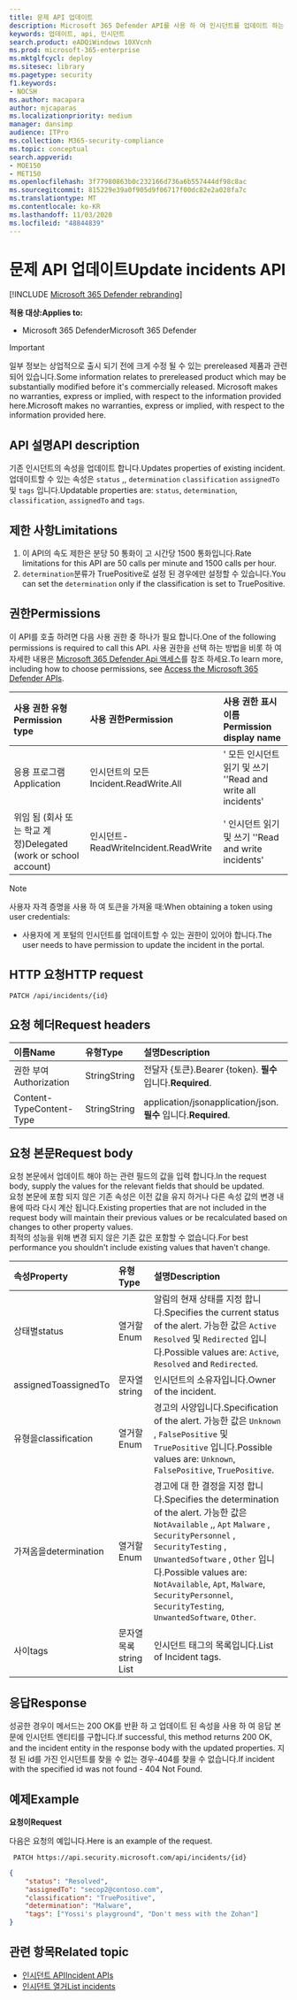 ```yaml
---
title: 문제 API 업데이트
description: Microsoft 365 Defender API를 사용 하 여 인시던트를 업데이트 하는 방법에 대해 알아봅니다.
keywords: 업데이트, api, 인시던트
search.product: eADQiWindows 10XVcnh
ms.prod: microsoft-365-enterprise
ms.mktglfcycl: deploy
ms.sitesec: library
ms.pagetype: security
f1.keywords:
- NOCSH
ms.author: macapara
author: mjcaparas
ms.localizationpriority: medium
manager: dansimp
audience: ITPro
ms.collection: M365-security-compliance
ms.topic: conceptual
search.appverid:
- MOE150
- MET150
ms.openlocfilehash: 3f77980863b0c232166d736a6b557444df98c8ac
ms.sourcegitcommit: 815229e39a0f905d9f06717f00dc82e2a028fa7c
ms.translationtype: MT
ms.contentlocale: ko-KR
ms.lasthandoff: 11/03/2020
ms.locfileid: "48844839"
---
```

# <a name="update-incidents-api"></a><span data-ttu-id="498ce-104">문제 API 업데이트</span><span class="sxs-lookup"><span data-stu-id="498ce-104">Update incidents API</span></span>

[!INCLUDE [Microsoft 365 Defender rebranding](../includes/microsoft-defender.md)]


<span data-ttu-id="498ce-105">**적용 대상:**</span><span class="sxs-lookup"><span data-stu-id="498ce-105">**Applies to:**</span></span>
- <span data-ttu-id="498ce-106">Microsoft 365 Defender</span><span class="sxs-lookup"><span data-stu-id="498ce-106">Microsoft 365 Defender</span></span>

>[!IMPORTANT] 
><span data-ttu-id="498ce-107">일부 정보는 상업적으로 출시 되기 전에 크게 수정 될 수 있는 prereleased 제품과 관련 되어 있습니다.</span><span class="sxs-lookup"><span data-stu-id="498ce-107">Some information relates to prereleased product which may be substantially modified before it's commercially released.</span></span> <span data-ttu-id="498ce-108">Microsoft makes no warranties, express or implied, with respect to the information provided here.</span><span class="sxs-lookup"><span data-stu-id="498ce-108">Microsoft makes no warranties, express or implied, with respect to the information provided here.</span></span>


## <a name="api-description"></a><span data-ttu-id="498ce-109">API 설명</span><span class="sxs-lookup"><span data-stu-id="498ce-109">API description</span></span>
<span data-ttu-id="498ce-110">기존 인시던트의 속성을 업데이트 합니다.</span><span class="sxs-lookup"><span data-stu-id="498ce-110">Updates properties of existing incident.</span></span>
<br><span data-ttu-id="498ce-111">업데이트할 수 있는 속성은 ```status``` ,, ```determination``` ```classification``` ```assignedTo``` 및 ```tags``` 입니다.</span><span class="sxs-lookup"><span data-stu-id="498ce-111">Updatable properties are: ```status```, ```determination```, ```classification```, ```assignedTo``` and ```tags```.</span></span>


## <a name="limitations"></a><span data-ttu-id="498ce-112">제한 사항</span><span class="sxs-lookup"><span data-stu-id="498ce-112">Limitations</span></span>
1. <span data-ttu-id="498ce-113">이 API의 속도 제한은 분당 50 통화이 고 시간당 1500 통화입니다.</span><span class="sxs-lookup"><span data-stu-id="498ce-113">Rate limitations for this API are 50 calls per minute and 1500 calls per hour.</span></span>
2. <span data-ttu-id="498ce-114">```determination```분류가 TruePositive로 설정 된 경우에만 설정할 수 있습니다.</span><span class="sxs-lookup"><span data-stu-id="498ce-114">You can set the ```determination``` only if the classification is set to TruePositive.</span></span>


## <a name="permissions"></a><span data-ttu-id="498ce-115">권한</span><span class="sxs-lookup"><span data-stu-id="498ce-115">Permissions</span></span>
<span data-ttu-id="498ce-116">이 API를 호출 하려면 다음 사용 권한 중 하나가 필요 합니다.</span><span class="sxs-lookup"><span data-stu-id="498ce-116">One of the following permissions is required to call this API.</span></span> <span data-ttu-id="498ce-117">사용 권한을 선택 하는 방법을 비롯 하 여 자세한 내용은 [Microsoft 365 Defender Api 액세스](api-access.md)를 참조 하세요.</span><span class="sxs-lookup"><span data-stu-id="498ce-117">To learn more, including how to choose permissions, see [Access the Microsoft 365 Defender APIs](api-access.md).</span></span>

<span data-ttu-id="498ce-118">사용 권한 유형</span><span class="sxs-lookup"><span data-stu-id="498ce-118">Permission type</span></span> |   <span data-ttu-id="498ce-119">사용 권한</span><span class="sxs-lookup"><span data-stu-id="498ce-119">Permission</span></span>  |   <span data-ttu-id="498ce-120">사용 권한 표시 이름</span><span class="sxs-lookup"><span data-stu-id="498ce-120">Permission display name</span></span>
:---|:---|:---
<span data-ttu-id="498ce-121">응용 프로그램</span><span class="sxs-lookup"><span data-stu-id="498ce-121">Application</span></span> |   <span data-ttu-id="498ce-122">인시던트의 모든</span><span class="sxs-lookup"><span data-stu-id="498ce-122">Incident.ReadWrite.All</span></span> |    <span data-ttu-id="498ce-123">' 모든 인시던트 읽기 및 쓰기 '</span><span class="sxs-lookup"><span data-stu-id="498ce-123">'Read and write all incidents'</span></span>
<span data-ttu-id="498ce-124">위임 됨 (회사 또는 학교 계정)</span><span class="sxs-lookup"><span data-stu-id="498ce-124">Delegated (work or school account)</span></span> | <span data-ttu-id="498ce-125">인시던트-ReadWrite</span><span class="sxs-lookup"><span data-stu-id="498ce-125">Incident.ReadWrite</span></span> | <span data-ttu-id="498ce-126">' 인시던트 읽기 및 쓰기 '</span><span class="sxs-lookup"><span data-stu-id="498ce-126">'Read and write incidents'</span></span>

>[!NOTE]
> <span data-ttu-id="498ce-127">사용자 자격 증명을 사용 하 여 토큰을 가져올 때:</span><span class="sxs-lookup"><span data-stu-id="498ce-127">When obtaining a token using user credentials:</span></span>
>- <span data-ttu-id="498ce-128">사용자에 게 포털의 인시던트를 업데이트할 수 있는 권한이 있어야 합니다.</span><span class="sxs-lookup"><span data-stu-id="498ce-128">The user needs to have permission to update the incident in the portal.</span></span>


## <a name="http-request"></a><span data-ttu-id="498ce-129">HTTP 요청</span><span class="sxs-lookup"><span data-stu-id="498ce-129">HTTP request</span></span>

```
PATCH /api/incidents/{id}
```

## <a name="request-headers"></a><span data-ttu-id="498ce-130">요청 헤더</span><span class="sxs-lookup"><span data-stu-id="498ce-130">Request headers</span></span>

<span data-ttu-id="498ce-131">이름</span><span class="sxs-lookup"><span data-stu-id="498ce-131">Name</span></span> | <span data-ttu-id="498ce-132">유형</span><span class="sxs-lookup"><span data-stu-id="498ce-132">Type</span></span> | <span data-ttu-id="498ce-133">설명</span><span class="sxs-lookup"><span data-stu-id="498ce-133">Description</span></span>
:---|:---|:---
<span data-ttu-id="498ce-134">권한 부여</span><span class="sxs-lookup"><span data-stu-id="498ce-134">Authorization</span></span> | <span data-ttu-id="498ce-135">String</span><span class="sxs-lookup"><span data-stu-id="498ce-135">String</span></span> | <span data-ttu-id="498ce-136">전달자 {토큰}.</span><span class="sxs-lookup"><span data-stu-id="498ce-136">Bearer {token}.</span></span> <span data-ttu-id="498ce-137">**필수** 입니다.</span><span class="sxs-lookup"><span data-stu-id="498ce-137">**Required**.</span></span>
<span data-ttu-id="498ce-138">Content-Type</span><span class="sxs-lookup"><span data-stu-id="498ce-138">Content-Type</span></span> | <span data-ttu-id="498ce-139">String</span><span class="sxs-lookup"><span data-stu-id="498ce-139">String</span></span> | <span data-ttu-id="498ce-140">application/json</span><span class="sxs-lookup"><span data-stu-id="498ce-140">application/json.</span></span> <span data-ttu-id="498ce-141">**필수** 입니다.</span><span class="sxs-lookup"><span data-stu-id="498ce-141">**Required**.</span></span>


## <a name="request-body"></a><span data-ttu-id="498ce-142">요청 본문</span><span class="sxs-lookup"><span data-stu-id="498ce-142">Request body</span></span>
<span data-ttu-id="498ce-143">요청 본문에서 업데이트 해야 하는 관련 필드의 값을 입력 합니다.</span><span class="sxs-lookup"><span data-stu-id="498ce-143">In the request body, supply the values for the relevant fields that should be updated.</span></span>
<br><span data-ttu-id="498ce-144">요청 본문에 포함 되지 않은 기존 속성은 이전 값을 유지 하거나 다른 속성 값의 변경 내용에 따라 다시 계산 됩니다.</span><span class="sxs-lookup"><span data-stu-id="498ce-144">Existing properties that are not included in the request body will maintain their previous values or be recalculated based on changes to other property values.</span></span> 
<br><span data-ttu-id="498ce-145">최적의 성능을 위해 변경 되지 않은 기존 값은 포함할 수 없습니다.</span><span class="sxs-lookup"><span data-stu-id="498ce-145">For best performance you shouldn't include existing values that haven't change.</span></span>

<span data-ttu-id="498ce-146">속성</span><span class="sxs-lookup"><span data-stu-id="498ce-146">Property</span></span> | <span data-ttu-id="498ce-147">유형</span><span class="sxs-lookup"><span data-stu-id="498ce-147">Type</span></span> | <span data-ttu-id="498ce-148">설명</span><span class="sxs-lookup"><span data-stu-id="498ce-148">Description</span></span>
:---|:---|:---
<span data-ttu-id="498ce-149">상태별</span><span class="sxs-lookup"><span data-stu-id="498ce-149">status</span></span> | <span data-ttu-id="498ce-150">열거할</span><span class="sxs-lookup"><span data-stu-id="498ce-150">Enum</span></span> | <span data-ttu-id="498ce-151">알림의 현재 상태를 지정 합니다.</span><span class="sxs-lookup"><span data-stu-id="498ce-151">Specifies the current status of the alert.</span></span> <span data-ttu-id="498ce-152">가능한 값은 ```Active``` ```Resolved``` 및 ```Redirected``` 입니다.</span><span class="sxs-lookup"><span data-stu-id="498ce-152">Possible values are: ```Active```, ```Resolved``` and ```Redirected```.</span></span>
<span data-ttu-id="498ce-153">assignedTo</span><span class="sxs-lookup"><span data-stu-id="498ce-153">assignedTo</span></span> | <span data-ttu-id="498ce-154">문자열</span><span class="sxs-lookup"><span data-stu-id="498ce-154">string</span></span> | <span data-ttu-id="498ce-155">인시던트의 소유자입니다.</span><span class="sxs-lookup"><span data-stu-id="498ce-155">Owner of the incident.</span></span>
<span data-ttu-id="498ce-156">유형을</span><span class="sxs-lookup"><span data-stu-id="498ce-156">classification</span></span> | <span data-ttu-id="498ce-157">열거할</span><span class="sxs-lookup"><span data-stu-id="498ce-157">Enum</span></span> | <span data-ttu-id="498ce-158">경고의 사양입니다.</span><span class="sxs-lookup"><span data-stu-id="498ce-158">Specification of the alert.</span></span> <span data-ttu-id="498ce-159">가능한 값은 ```Unknown``` , ```FalsePositive``` 및 ```TruePositive``` 입니다.</span><span class="sxs-lookup"><span data-stu-id="498ce-159">Possible values are: ```Unknown```, ```FalsePositive```, ```TruePositive```.</span></span>
<span data-ttu-id="498ce-160">가져옴을</span><span class="sxs-lookup"><span data-stu-id="498ce-160">determination</span></span> | <span data-ttu-id="498ce-161">열거할</span><span class="sxs-lookup"><span data-stu-id="498ce-161">Enum</span></span> | <span data-ttu-id="498ce-162">경고에 대 한 결정을 지정 합니다.</span><span class="sxs-lookup"><span data-stu-id="498ce-162">Specifies the determination of the alert.</span></span> <span data-ttu-id="498ce-163">가능한 값은 ```NotAvailable``` ,, ```Apt``` ```Malware``` , ```SecurityPersonnel``` , ```SecurityTesting``` , ```UnwantedSoftware``` , ```Other``` 입니다.</span><span class="sxs-lookup"><span data-stu-id="498ce-163">Possible values are: ```NotAvailable```, ```Apt```, ```Malware```, ```SecurityPersonnel```, ```SecurityTesting```, ```UnwantedSoftware```, ```Other```.</span></span>
<span data-ttu-id="498ce-164">사이</span><span class="sxs-lookup"><span data-stu-id="498ce-164">tags</span></span> | <span data-ttu-id="498ce-165">문자열 목록</span><span class="sxs-lookup"><span data-stu-id="498ce-165">string List</span></span> | <span data-ttu-id="498ce-166">인시던트 태그의 목록입니다.</span><span class="sxs-lookup"><span data-stu-id="498ce-166">List of Incident tags.</span></span>



## <a name="response"></a><span data-ttu-id="498ce-167">응답</span><span class="sxs-lookup"><span data-stu-id="498ce-167">Response</span></span>
<span data-ttu-id="498ce-168">성공한 경우이 메서드는 200 OK를 반환 하 고 업데이트 된 속성을 사용 하 여 응답 본문에 인시던트 엔티티를 구합니다.</span><span class="sxs-lookup"><span data-stu-id="498ce-168">If successful, this method returns 200 OK, and the incident entity in the response body with the updated properties.</span></span> <span data-ttu-id="498ce-169">지정 된 id를 가진 인시던트를 찾을 수 없는 경우-404를 찾을 수 없습니다.</span><span class="sxs-lookup"><span data-stu-id="498ce-169">If incident with the specified id was not found - 404 Not Found.</span></span>


## <a name="example"></a><span data-ttu-id="498ce-170">예제</span><span class="sxs-lookup"><span data-stu-id="498ce-170">Example</span></span>

<span data-ttu-id="498ce-171">**요청이**</span><span class="sxs-lookup"><span data-stu-id="498ce-171">**Request**</span></span>

<span data-ttu-id="498ce-172">다음은 요청의 예입니다.</span><span class="sxs-lookup"><span data-stu-id="498ce-172">Here is an example of the request.</span></span>

```
 PATCH https://api.security.microsoft.com/api/incidents/{id}
```

```json
{
    "status": "Resolved",
    "assignedTo": "secop2@contoso.com",
    "classification": "TruePositive",
    "determination": "Malware",
    "tags": ["Yossi's playground", "Don't mess with the Zohan"]
}
```


## <a name="related-topic"></a><span data-ttu-id="498ce-173">관련 항목</span><span class="sxs-lookup"><span data-stu-id="498ce-173">Related topic</span></span>
- [<span data-ttu-id="498ce-174">인시던트 API</span><span class="sxs-lookup"><span data-stu-id="498ce-174">Incident APIs</span></span>](api-incident.md)
- [<span data-ttu-id="498ce-175">인시던트 열거</span><span class="sxs-lookup"><span data-stu-id="498ce-175">List incidents</span></span>](api-list-incidents.md)
